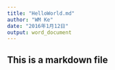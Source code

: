 ```yaml
---
title: "HelloWorld.md"
author: "WM Ke"
date: "2016年1月12日"
output: word_document
---
```

## This is a markdown file
